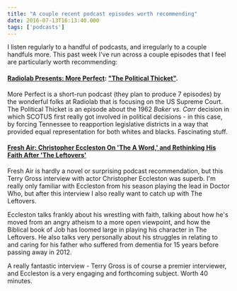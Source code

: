 ```yaml
---
title: "A couple recent podcast episodes worth recommending"
date: 2016-07-13T16:13:40.000
tags: ['podcasts']
---
```


I listen regularly to a handful of podcasts, and irregularly to a couple handfuls more. This past week I've run across a couple episodes that I feel are particularly worth recommending:

#### [Radiolab Presents: More Perfect](http://www.wnyc.org/shows/radiolabmoreperfect): ["The Political Thicket"](http://www.wnyc.org/story/the-political-thicket/).

More Perfect is a short-run podcast (they plan to produce 7 episodes) by the wonderful folks at Radiolab that is focusing on the US Supreme Court. The Political Thicket is an episode about the 1962 _Baker vs. Carr_ decision in which SCOTUS first really got involved in political decisions - in this case, by forcing Tennessee to reapportion legislative districts in a way that provided equal representation for both whites and blacks. Fascinating stuff.

#### [Fresh Air: Christopher Eccleston On 'The A Word,' and Rethinking His Faith After 'The Leftovers'](http://www.npr.org/2016/07/11/485551725/christopher-eccleston-on-the-a-word-and-rethinking-his-faith-after-the-leftovers)

Fresh Air is hardly a novel or surprising podcast recommendation, but this Terry Gross interview with actor Christopher Eccleston was superb. I'm really only familiar with Eccleston from his season playing the lead in Doctor Who, but after this interview I also really want to catch up with The Leftovers.

Eccleston talks frankly about his wrestling with faith, talking about how he's moved from an angry atheism to a more open viewpoint, and how the Biblical book of Job has loomed large in playing his character in The Leftovers. He also talks very personally about his struggles in relating to and caring for his father who suffered from dementia for 15 years before passing away in 2012.

A really fantastic interview - Terry Gross is of course a premier interviewer, and Eccleston is a very engaging and forthcoming subject. Worth 40 minutes.

